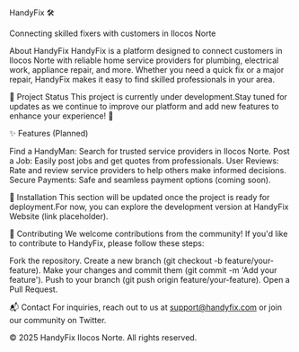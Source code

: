 HandyFix 🛠️

  



  Connecting skilled fixers with customers in Ilocos Norte



  



About HandyFix
HandyFix is a platform designed to connect customers in Ilocos Norte with reliable home service providers for plumbing, electrical work, appliance repair, and more. Whether you need a quick fix or a major repair, HandyFix makes it easy to find skilled professionals in your area.

📢 Project Status
This project is currently under development.Stay tuned for updates as we continue to improve our platform and add new features to enhance your experience! 🚧

✨ Features (Planned)

Find a HandyMan: Search for trusted service providers in Ilocos Norte.
Post a Job: Easily post jobs and get quotes from professionals.
User Reviews: Rate and review service providers to help others make informed decisions.
Secure Payments: Safe and seamless payment options (coming soon).


🔧 Installation
This section will be updated once the project is ready for deployment.For now, you can explore the development version at HandyFix Website (link placeholder).

🤝 Contributing
We welcome contributions from the community! If you'd like to contribute to HandyFix, please follow these steps:

Fork the repository.
Create a new branch (git checkout -b feature/your-feature).
Make your changes and commit them (git commit -m 'Add your feature').
Push to your branch (git push origin feature/your-feature).
Open a Pull Request.


📬 Contact
For inquiries, reach out to us at support@handyfix.com or join our community on Twitter.


  © 2025 HandyFix Ilocos Norte. All rights reserved.
